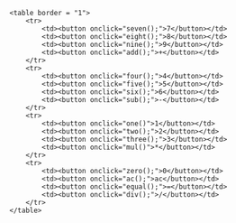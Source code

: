 <!DOCTYPE html>
<html lang="en">
<style type="text/css">
button{
	width:80px;font-weight:bold;font-size:48px;font-family:"Times New Roman";
}


</style>
<script type="text/javascrip">

</script>
<head>
<meta charset="UTF-8">
<title>計算機</title>
<script type="text/javascript">
var x = "";
var y = "";
var z = "";
function zero(){
	var print = window.document.getElementById("table1")
	if(x!=0){
		x = x+"0"
	}else{
		x = x
	}
	print.innerHTML=x
}
function one(){
	var print = window.document.getElementById("table1")
	x = x+"1"
	print.innerHTML=x
	}
	function two(){
	var print = window.document.getElementById("table1")
	x = x+"2"
	print.innerHTML=x
}
function three(){
	var print = window.document.getElementById("table1")
	x = x+"3"
	print.innerHTML=x
	}
	function four(){
	var print = window.document.getElementById("table1")
	x = x+"4"
	print.innerHTML=x
}
function five(){
	var print = window.document.getElementById("table1")
	x = x+"5"
	print.innerHTML=x
	}
	function six(){
	var print = window.document.getElementById("table1")
	x = x+"6"
	print.innerHTML=x
}
function seven(){
	var print = window.document.getElementById("table1")
	x = x+"7"
	print.innerHTML=x
	}
	function eight(){
	var print = window.document.getElementById("table1")
	x = x+"8"
	print.innerHTML=x
}
function nine(){
	var print = window.document.getElementById("table1")
	x = x+"9"
	print.innerHTML=x
}

function add(){
	var print = window.document.getElementById("table1")
	print.innerHTML=""
	z = "+"
	y = x
	x = ""
}
function sub(){
	var print = window.document.getElementById("table1")
	print.innerHTML=""
	z = "-"
	y = x
	x = ""
}
function mul(){
	var print = window.document.getElementById("table1")
	print.innerHTML=""
	z = "*"
	y = x
	x = ""
}
function div(){
	var print = window.document.getElementById("table1")
	print.innerHTML=""
	z = "/"
	y = x
	x = ""
}
function ac(){
	var print = window.document.getElementById("table1")
	print.innerHTML=""
	x =""
	y =""
	z =""
}
function equal(){
	var print = window.document.getElementById("table1")
	y = Number(y)
	x = Number(x)
	if(z=="+"){
		print.innerHTML=y+x
		x = y+x
	}	
	if(z=="-"){
		print.innerHTML=y-x
		x = y-x
	}
	if(z=="*"){
		print.innerHTML=y*x
		x = y*x
	}
	if(z=="/"){
		print.innerHTML=y/x
		x = y/x
	}
}

</script>
</head>
<body>

	<table border = "1">
		<tr>
			<td><button onclick="seven();">7</button></td>
			<td><button onclick="eight();">8</button></td>
			<td><button onclick="nine();">9</button></td>
			<td><button onclick="add();">+</button></td>
		</tr>
		<tr>
			<td><button onclick="four();">4</button></td>
			<td><button onclick="five();">5</button></td>
			<td><button onclick="six();">6</button></td>
			<td><button onclick="sub();">-</button></td>
		</tr>
		<tr>
			<td><button onclick="one()">1</button></td>
			<td><button onclick="two();">2</button></td>
			<td><button onclick="three();">3</button></td>
			<td><button onclick="mul()">*</button></td>
		</tr>
		<tr>
			<td><button onclick="zero();">0</button></td>
			<td><button onclick="ac();">ac</button></td>
			<td><button onclick="equal();">=</button></td>
			<td><button onclick="div();">/</button></td>
		</tr>
	</table>
</body>
</html>
